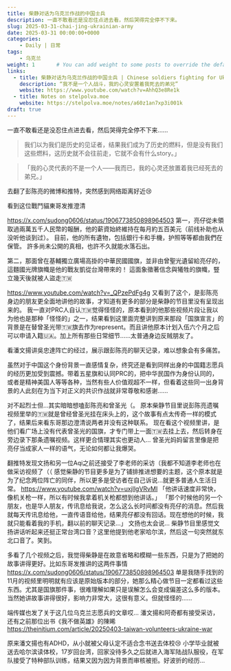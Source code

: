 ```yaml
---
title: 柴静对话为乌克兰作战的中国士兵
description: 一直不敢看还是没忍住点进去看，然后哭得完全停不下来。
slug: 2025-03-31-chai-jing-ukrainian-army
date: 2025-03-31 00:00:00+0000
categories:
    - Daily | 日常
tags:
    - 乌克兰
weight: 1       # You can add weight to some posts to override the default sorting (date descending)
links:
  - title: 柴静对话为乌克兰作战的中国士兵 | Chinese soldiers fighting for Ukraine
    description: “我不是一个人战斗，我的心灵安置着我死去的弟兄”
    website: https://www.youtube.com/watch?v=AhhQ3e8Re1k
  - title: Notes on stelpolva.moe
    website: https://stelpolva.moe/notes/a60z1an7xp3i001k
draft: true
---
```

一直不敢看还是没忍住点进去看，然后哭得完全停不下来……

>我们以为我们是历史的见证者，结果我们成为了历史的燃料，但是没有我们这些燃料，这历史就不会往前走，它就不会有什么story。」

>「我的心灵代表的不是一个人——我而已，我的心灵还放置着我已经死去的弟兄。」


去翻了彭陈亮的微博和推特，突然感到网络距离好近😢

看到这位戰鬥貓東哥发推澄清

https://x.com/sudong0606/status/1906773850898964503
第一，亮仔從未領取過兩萬五千人民幣的報酬，他的薪資始終維持在每月約五百美元（前线补助也从没听他谈到过）。
目前，他的所有遺物，包括銀行卡和手機，护照等等都由我們在保管。
許多尚未公開的真相，也許不久就能水落石出。

第二，那面曾在基輔獨立廣場高掛的中華民國國旗，並非由曾聖光遺留給亮仔的，這麵國光牌旗幟是他的戰友凱從台灣帶來的！
這面象徵著信念與犧牲的旗幟，豎立幾天後就被人盜走🇹🇼

https://www.youtube.com/watch?v=_QPzePdFg4g
又看到了这个，是彭陈亮身边的朋友更全面地讲他的故事，才知道有更多的部分是柴静的节目里没有呈现出来的。
我一直对PRC人自认🇹🇼觉得怪怪的，原本看到的他那些视频片段让我以为他也是那种「怪怪的」之一，结果看到这里面完整讲到原来那段「国旗宣言」的背景是在替曾圣光带🇹🇼旗去作为represent。而且讲他原本计划入伍六个月之后可以申请入籍🇺🇦。加上所有那些日常细节……太普通身边反贼朋友了。

看潘文揚讲吳忠達阵亡的经过，展示跟彭陈亮的聊天记录，难以想象会有多痛苦。

虽然对于中国这个身份背景一直感情复杂，终究还是看到同样出身的中国籍志愿兵的经历更加受到震撼。带着五星旗和认同PRC的，把中华民国作为身份认同的，或者是精神美国人等等各种，当然有些人价值观超不一样，但看着这些同一出身背景的人此刻在为当下对正义的共识作战就非常尊敬和感谢……

对不起烈士但…其实暗暗想嗑彭陈亮和曾圣光（。
原本柴静节目里说彭陈亮遗嘱视频里举的🇹🇼就是曾经曾圣光挂在床头上的，这个故事有点太传奇一样的模式了，结果后来看东哥那边澄清说两者并没有这种联系。
现在看这个视频里讲，是他们看广场上没有代表曾圣光的国旗，才专门带上一面🇹🇼去挂上去，然后转身在旁边录下那条遗嘱视频。这样更合情理其实也更动人…
曾圣光妈妈留言里像是把亮仔当成家人一样的语气，无论如何都让我爆哭。

翻推特发现文扬和另一位Aqi之前还接受了李老师的采访（我都不知道李老师也在做采访视频了（（
感觉柴静的节目更多是为了铺排推进想要的主题，这个原本就是为了纪念两位阵亡的同伴，所以更多是受访者在自己诉说…就更多普通人生活日常。
https://www.youtube.com/watch?v=uxjllgVRvMI
「他讲话速度非常快，像机关枪一样，所以有时候我拿着机关枪都想到他讲话。」
「那个时候他的另一个朋友，也是华人朋友，传讯息给我说，怎么这么长时间都没有亮仔的消息。然后我就每天传讯息给他，一直传语音给他，结果亮仔都没有回话。现在想他的时候，我就只能看着我的手机，翻以前的聊天记录…」
文扬也太会说…
柴静节目里感觉文扬讲话听起来还挺正常台湾口音？这里他提到他老家哈尔滨，然后这一句突然就东北口音了。笑到。



多看了几个视频之后，我觉得柴静是在故意省略和模糊一些东西，只是为了把她的故事讲得更好。比如东哥发推讲的这两件事情
https://x.com/sudong0606/status/1906773850898964503 单是我随手找到的11月的视频里明明就有应该是原始版本的部分，她那么精心做节目一定都看过这些东西。尤其是国旗那件事，很难理解如果只是误解怎么会变成偏差这么多的版本。
当然她讲故事讲得很好，影响力非常大，这很有意义。但就怪怪的……

端传媒也发了关于这几位乌克兰志愿兵的文章哎…
潘文揚和阿奇都有接受采访，还有之前那位出书《我不做英雄》的陳晞
https://theinitium.com/article/20250403-taiwan-volunteers-ukraine-war

原来潘文揚也有ADHD，从小就被父母认定不适合念书送去体校😢
小学毕业就被送去哈尔滨读体校，17岁回台湾，回家没待多久之后就进入海军陆战队服役，在军队接受了特种部队训练，结果又因为因为背景而审核被拒。好波折的经历…
